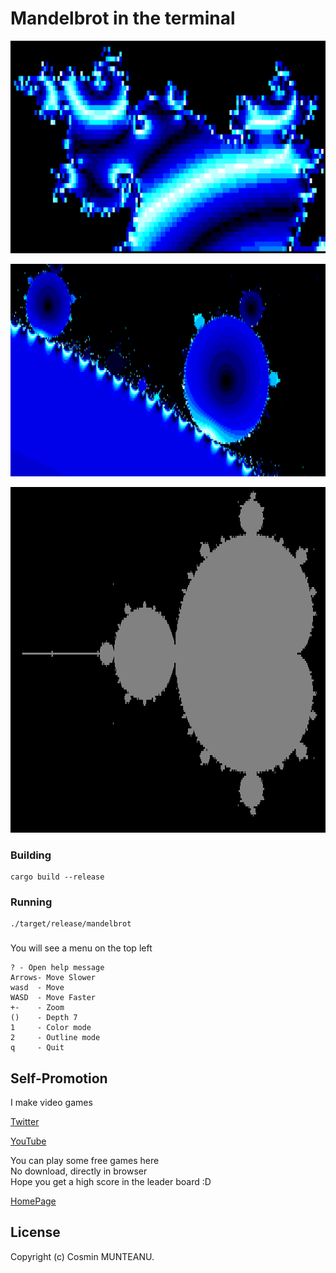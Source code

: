 # Mandelbrot in the terminal 

![Screenshot](scrmandel0.png)

![Screenshot](scrmandel1.png)

![Screenshot](scrmandel2.png)

### Building

```
cargo build --release
```

### Running

```
./target/release/mandelbrot
```

###

You will see a menu on the top left
   
```
? - Open help message
Arrows- Move Slower
wasd  - Move
WASD  - Move Faster
+-    - Zoom
()    - Depth 7
1     - Color mode
2     - Outline mode
q     - Quit
```

## Self-Promotion

I make video games

[Twitter](http://twitter.com/c64cosmin)

[YouTube](https://www.youtube.com/@c64cosmin)

You can play some free games here\
No download, directly in browser\
Hope you get a high score in the leader board :D

[HomePage](https://stupidrat.com)

## License

Copyright (c) Cosmin MUNTEANU.
